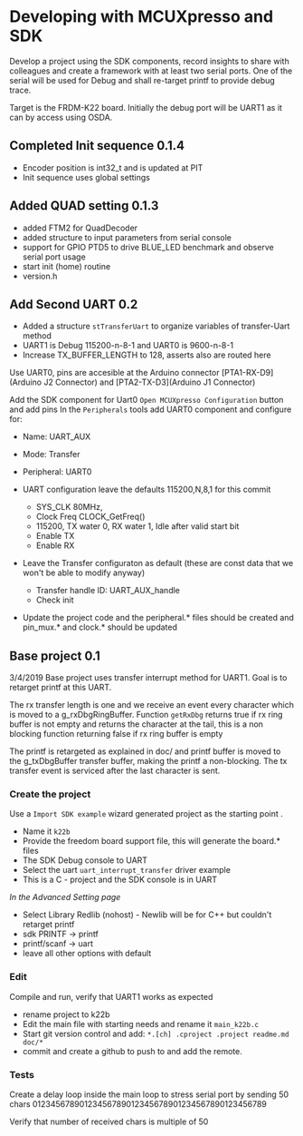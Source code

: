 # Developing with MCUXpresso and SDK
Develop a project using the SDK components, record insights to share with colleagues and create a framework with at least two serial ports. One of the serial will be used for Debug and shall re-target printf to provide debug trace.

Target is the FRDM-K22 board. Initially the debug port will be UART1 as it can by access using OSDA.

## Completed Init sequence 0.1.4
- Encoder position is int32_t and is updated at PIT
- Init sequence uses global settings

## Added QUAD setting 0.1.3
- added FTM2 for QuadDecoder
- added structure to input parameters from serial console
- support for GPIO PTD5 to drive BLUE_LED benchmark and observe serial port usage
- start init (home) routine
- version.h
 

## Add Second UART 0.2
-	Added a structure `stTransferUart` to organize variables of transfer-Uart method 
-	UART1 is Debug 115200-n-8-1 and UART0 is 9600-n-8-1
- Increase TX_BUFFER_LENGTH to 128, asserts also are routed here

Use UART0, pins are accesible at the Arduino connector [PTA1-RX-D9](Arduino J2 Connector) and [PTA2-TX-D3](Arduino J1 Connector)

Add the SDK component for Uart0 `Open MCUXpresso Configuration` button and add pins
In the `Peripherals` tools add UART0 component and configure for:
- Name: UART_AUX
- Mode:	Transfer
- Peripheral:	UART0
- UART configuration leave the defaults 115200,N,8,1 for this commit
	+ SYS_CLK 80MHz, 
	+ Clock Freq CLOCK_GetFreq()  
	+ 115200, TX water 0, RX water 1, Idle after valid start bit
	+ Enable TX
	+ Enable RX
- Leave the Transfer configuraton as default (these are const data that we won't be able to modify anyway)
	+ Transfer handle ID:	UART_AUX_handle
	+ Check init 

- Update the project code and the peripheral.* files should be created and pin_mux.* and clock.* should be updated 


## Base project 0.1 
3/4/2019
Base project uses transfer interrupt method for UART1. Goal is to retarget printf at this UART.

The rx transfer length is one and we receive an event every character which is moved to a g_rxDbgRingBuffer.
Function `getRxDbg` returns true if rx ring buffer is not empty and returns the character at the tail, this is 
a non blocking function returning false if rx ring buffer is empty
 
The printf is retargeted as explained in doc/ and printf buffer is moved to the g_txDbgBuffer transfer buffer, 
making the printf a non-blocking. The tx transfer event is serviced after the last character is sent.

### Create the project
Use a `Import SDK example` wizard generated project as the starting point .
- Name it `k22b`
- Provide the freedom board support file, this will generate the board.* files
- The SDK Debug console to UART
- Select the uart `uart_interrupt_transfer` driver example 
- This is a C - project and the SDK console is in UART

_In the Advanced Setting page_
- Select Library Redlib (nohost)  - Newlib will be for C++ but couldn't retarget printf
- sdk PRINTF -> printf
- printf/scanf -> uart
- leave all other options with default

### Edit 
Compile and run, verify that UART1 works as expected
- rename project to k22b
- Edit the main file with starting needs and rename it `main_k22b.c` 
- Start git version control and add: `*.[ch] .cproject .project readme.md doc/*`
- commit and create a github to push to and add the remote.

### Tests
Create a delay loop inside the main loop to stress serial port by sending 50 chars
01234567890123456789012345678901234567890123456789

Verify that number of received chars is multiple of 50





